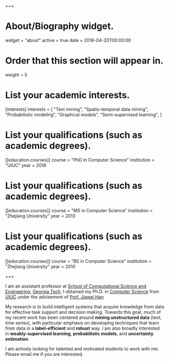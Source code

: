+++
# About/Biography widget.
widget = "about"
active = true
date = 2016-04-20T00:00:00

# Order that this section will appear in.
weight = 5

# List your academic interests.
[interests]
  interests = [
    "Text mining",
    "Spatio-temporal data mining",
    "Probabilistic modeling",
    "Graphical models",
    "Semi-supervised learning",
  ]

# List your qualifications (such as academic degrees).
[[education.courses]]
  course = "PhD in Computer Science"
  institution = "UIUC"
  year = 2018

# List your qualifications (such as academic degrees).
[[education.courses]]
  course = "MS in Computer Science"
  institution = "Zhejiang University"
  year = 2013

# List your qualifications (such as academic degrees).
[[education.courses]]
  course = "BS in Computer Science"
  institution = "Zhejiang University"
  year = 2010

+++

I am an assistant professor at [School of Computational Science and
Engineering](https://www.cse.gatech.edu), [Georgia
Tech](http://www.gatech.edu).  I obtained my Ph.D. in [Computer
Science](http://cs.illinois.edu/) from [UIUC](http://illinois.edu) under the
advisement of [Prof. Jiawei Han](http://www.cs.uiuc.edu/~hanj). 


My research is to build intelligent systems that acquire knowledge from data
for effective task support and decision making. Towards this goal, much of my
recent work has been centered around **mining unstructured data** (text, time
series), with particular emphasis on developing techniques that learn from data
in a **label-efficient** and **robust** way. I am also broadly interested in
**weakly-supervised learning**, **probabilistic models**, and **uncertainty
estimation**.

I am actively looking for talented and motivated students to work with me.
Please email me if you are interested.


<!---
with applications in social media analysis, smart city, and health informatics.
-->

